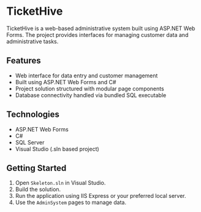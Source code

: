 # TicketHive

TicketHive is a web-based administrative system built using ASP.NET Web Forms. The project provides interfaces for managing customer data and administrative tasks.

## Features

- Web interface for data entry and customer management
- Built using ASP.NET Web Forms and C#
- Project solution structured with modular page components
- Database connectivity handled via bundled SQL executable

## Technologies

- ASP.NET Web Forms
- C#
- SQL Server
- Visual Studio (.sln based project)

## Getting Started

1. Open `Skeleton.sln` in Visual Studio.
2. Build the solution.
3. Run the application using IIS Express or your preferred local server.
4. Use the `AdminSystem` pages to manage data.

